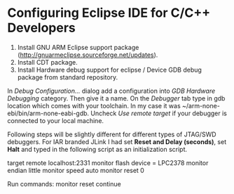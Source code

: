 # Configuring Eclipse IDE for C/C++ Developers

1. Install GNU ARM Eclipse support package (http://gnuarmeclipse.sourceforge.net/updates).
2. Install CDT package.
3. Install Hardware debug support for eclipse / Device GDB debug package from standard repository.

In *Debug Configuration...* dialog add a configuration into *GDB Hardware Debugging* category. Then give it
a name.
On the *Debugger* tab type in gdb location which comes with your toolchain.
In my case it was ~/arm-none-ebi/bin/arm-none-eabi-gdb. Uncheck *Use remote target* if your debugger is connected
to your local machine.

Following steps will be slightly different for different types of JTAG/SWD debuggers.
For IAR branded JLink I had set **Reset and Delay (seconds)**, set **Halt** and typed in the following script
as an initialization script.


  target remote localhost:2331
  monitor flash device = LPC2378
  monitor endian little
  monitor speed auto
  monitor reset 0




  Run commands:
  monitor reset
  continue
